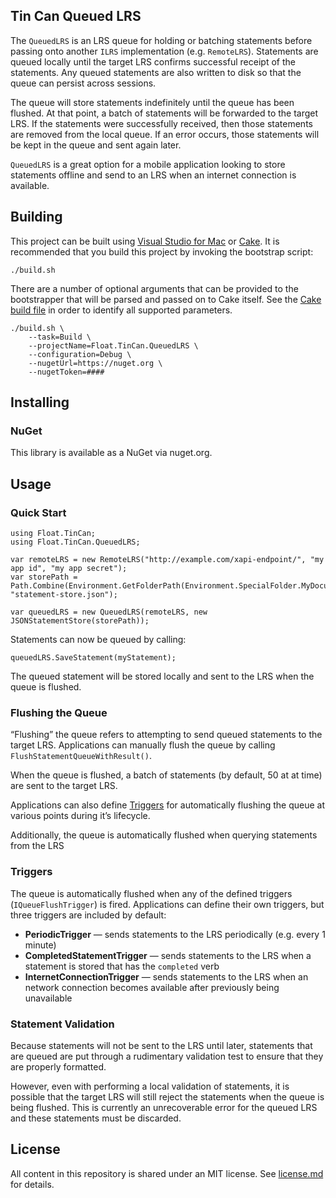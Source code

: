 ## Tin Can Queued LRS

The `QueuedLRS` is an LRS queue for holding or batching statements before passing onto another `ILRS` implementation (e.g. `RemoteLRS`). Statements are queued locally until the target LRS confirms successful receipt of the statements. Any queued statements are also written to disk so that the queue can persist across sessions.

The queue will store statements indefinitely until the queue has been flushed. At that point, a batch of statements will be forwarded to the target  LRS. If the statements were successfully received, then those statements are removed from the local queue. If an error occurs, those statements will be kept in the queue and sent again later.

`QueuedLRS` is a great option for a mobile application looking to store statements offline and send to an LRS when an internet connection is available.

## Building

This project can be built using [Visual Studio for Mac](https://visualstudio.microsoft.com/vs/mac/) or [Cake](https://cakebuild.net/). It is recommended that you build this project by invoking the bootstrap script:

    ./build.sh

There are a number of optional arguments that can be provided to the bootstrapper that will be parsed and passed on to Cake itself. See the [Cake build file](./build.cake) in order to identify all supported parameters.

    ./build.sh \
        --task=Build \
        --projectName=Float.TinCan.QueuedLRS \
        --configuration=Debug \
        --nugetUrl=https://nuget.org \
        --nugetToken=####

## Installing

### NuGet
This library is available as a NuGet via nuget.org.

## Usage

### Quick Start

    using Float.TinCan;
    using Float.TinCan.QueuedLRS;

    var remoteLRS = new RemoteLRS("http://example.com/xapi-endpoint/", "my app id", "my app secret");
    var storePath = Path.Combine(Environment.GetFolderPath(Environment.SpecialFolder.MyDocuments), "statement-store.json");

    var queuedLRS = new QueuedLRS(remoteLRS, new JSONStatementStore(storePath));

Statements can now be queued by calling:

    queuedLRS.SaveStatement(myStatement);

The queued statement will be stored locally and sent to the LRS when the queue is flushed.

### Flushing the Queue

“Flushing” the queue refers to attempting to send queued statements to the target LRS. Applications can manually flush the queue by calling `FlushStatementQueueWithResult()`.

When the queue is flushed, a batch of statements (by default, 50 at at time) are sent to the target LRS.

Applications can also define [Triggers](#Triggers) for automatically flushing the queue at various points during it’s lifecycle.

Additionally, the queue is automatically flushed when querying statements from the LRS

### Triggers

The queue is automatically flushed when any of the defined triggers (`IQueueFlushTrigger`) is fired. Applications can define their own triggers, but three triggers are included by default:

* **PeriodicTrigger** — sends statements to the LRS periodically (e.g. every 1 minute)
* **CompletedStatementTrigger** — sends statements to the LRS when a statement is stored that has the `completed` verb
* **InternetConnectionTrigger** — sends statements to the LRS when an network connection becomes available after previously being unavailable

### Statement Validation

Because statements will not be sent to the LRS until later, statements that are queued are put through a rudimentary validation test to ensure that they are properly formatted.

However, even with performing a local validation of statements, it is possible that the target LRS will still reject the statements when the queue is being flushed. This is currently an unrecoverable error for the queued LRS and these statements must be discarded.

## License

All content in this repository is shared under an MIT license. See [license.md](./license.md) for details.
